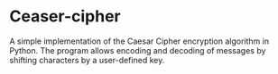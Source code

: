 # Ceaser-cipher
A simple implementation of the Caesar Cipher encryption algorithm in Python. The program allows encoding and decoding of messages by shifting characters by a user-defined key.
